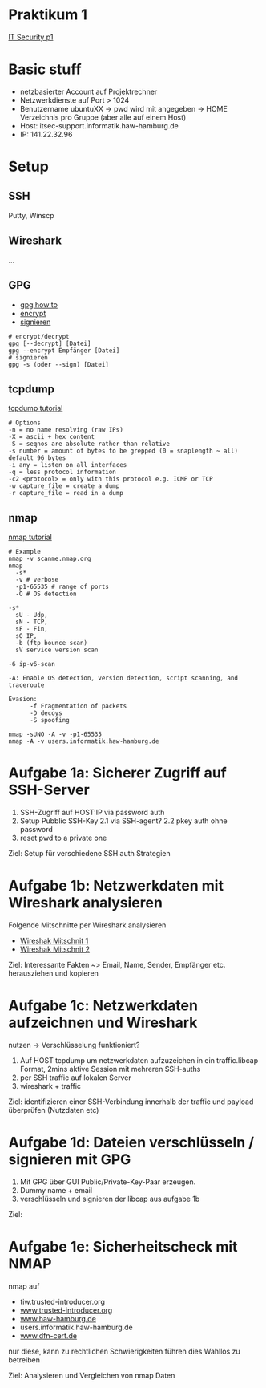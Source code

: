 Praktikum 1
===========

<a href="https://pub.informatik.haw-hamburg.de/home/pub/prof/kossakowski_klaus-peter/sose2015/it-sicherheit/ITSW_SoSe15_Aufgabe1.pdf" target="_blank">IT Security p1</a>

# Basic stuff #
- netzbasierter Account auf Projektrechner
- Netzwerkdienste auf Port > 1024 
- Benutzername ubuntuXX 
  -> pwd wird mit angegeben
  -> HOME Verzeichnis pro Gruppe (aber alle auf einem Host)
- Host: itsec-support.informatik.haw-hamburg.de
- IP: 141.22.32.96

# Setup
  ## SSH
  Putty, Winscp

  ## Wireshark
  ...

  ## GPG
  - <a href="https://www.gnupg.org/howtos/de/index.html" target="_blank">gpg how to</a>
  - <a href="https://www.gnupg.org/howtos/de/GPGMiniHowto-4.html#ss4.1" target="_blank">encrypt</a>
  - <a href="https://www.gnupg.org/howtos/de/GPGMiniHowto-5.html#GPG-Minihowto-signaturen" target="_blank">signieren</a>
  ```shell
  # encrypt/decrypt
  gpg [--decrypt] [Datei]
  gpg --encrypt Empfänger [Datei]
  # signieren
  gpg -s (oder --sign) [Datei]
  ```

  ## tcpdump
  <a href="https://danielmiessler.com/study/tcpdump/" target="_blank">tcpdump tutorial</a>
  ```shell
  # Options
  -n = no name resolving (raw IPs)
  -X = ascii + hex content
  -S = seqnos are absolute rather than relative
  -s number = amount of bytes to be grepped (0 = snaplength ~ all) default 96 bytes
  -i any = listen on all interfaces
  -q = less protocol information
  -c2 <protocol> = only with this protocol e.g. ICMP or TCP
  -w capture_file = create a dump
  -r capture_file = read in a dump
  ```

  ## nmap
  <a href="http://nmap.org/book/man.html" target="_blank">nmap tutorial</a>
  ```shell
  # Example
  nmap -v scanme.nmap.org                                      
  nmap 
    -s*
    -v # verbose
    -p1-65535 # range of ports
    -O # OS detection                       
                             
  -s*
    sU - Udp,
    sN - TCP, 
    sF - Fin, 
    sO IP, 
    -b (ftp bounce scan)
    sV service version scan

  -6 ip-v6-scan

  -A: Enable OS detection, version detection, script scanning, and traceroute
                                                                 
  Evasion:
        -f Fragmentation of packets
        -D decoys
        -S spoofing
                   
  nmap -sUNO -A -v -p1-65535
  nmap -A -v users.informatik.haw-hamburg.de
  ```

# Aufgabe 1a: Sicherer Zugriff auf SSH-Server
1. SSH-Zugriff auf HOST:IP via password auth
2. Setup Pubblic SSH-Key
2.1 via SSH-agent?
2.2 pkey auth ohne password
3. reset pwd to a private one

Ziel: Setup für verschiedene SSH auth Strategien

# Aufgabe 1b: Netzwerkdaten mit Wireshark analysieren
Folgende Mitschnitte per Wireshark analysieren
- <a href="http://wiki.wireshark.org/SampleCaptures?action=AttachFile&do=get&target=http.cap" target="_blank">Wireshak Mitschnit 1</a>
- <a href="http://wiki.wireshark.org/SampleCaptures?action=AttachFile&do=get&target=smtp.pcap" target="_blank">Wireshak Mitschnit 2</a>

Ziel: Interessante Fakten ~> Email, Name, Sender, Empfänger etc. herausziehen und kopieren

# Aufgabe 1c: Netzwerkdaten aufzeichnen und Wireshark
nutzen -> Verschlüsselung funktioniert?
1. Auf HOST tcpdump um netzwerkdaten aufzuzeichen in ein traffic.libcap Format, 2mins aktive Session mit mehreren SSH-auths
2. per SSH traffic auf lokalen Server
3. wireshark + traffic

Ziel: identifizieren einer SSH-Verbindung innerhalb der traffic und payload überprüfen (Nutzdaten etc)

# Aufgabe 1d: Dateien verschlüsseln / signieren mit GPG
1. Mit GPG über GUI Public/Private-Key-Paar erzeugen.
2. Dummy name + email
3. verschlüsseln und signieren der libcap aus aufgabe 1b

Ziel:

# Aufgabe 1e:  Sicherheitscheck mit NMAP
nmap auf 
  - tiw.trusted-introducer.org
  - www.trusted-introducer.org
  - www.haw-hamburg.de
  - users.informatik.haw-hamburg.de
  - www.dfn-cert.de 

nur diese, kann zu rechtlichen Schwierigkeiten führen dies Wahllos zu betreiben

Ziel: Analysieren und Vergleichen von nmap Daten







